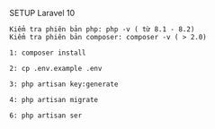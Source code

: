 SETUP Laravel 10

    Kiểm tra phiên bản php: php -v ( từ 8.1 - 8.2)
    Kiểm tra phiên bản composer: composer -v ( > 2.0)

    1: composer install

    2: cp .env.example .env

    3: php artisan key:generate

    4: php artisan migrate

    6: php artisan ser
